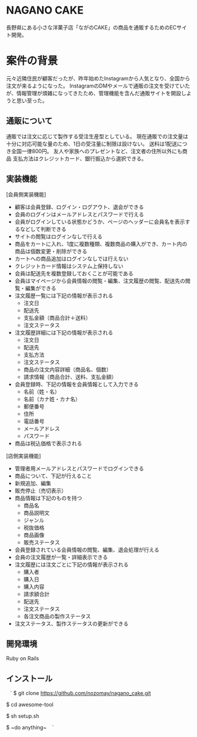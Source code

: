 # NAGANO CAKE

長野県にある小さな洋菓子店「ながのCAKE」の商品を通販するためのECサイト開発。


# 案件の背景

元々近隣住民が顧客だったが、昨年始めたInstagramから人気となり、全国から注文が来るようになった。
InstagramのDMやメールで通販の注文を受けていたが、情報管理が煩雑になってきたため、管理機能を含んだ通販サイトを開設しようと思い至った。

## 通販について

通販では注文に応じて製作する受注生産型としている。
現在通販での注文量は十分に対応可能な量のため、1日の受注量に制限は設けない。
送料は1配送につき全国一律800円。
友人や家族へのプレゼントなど、注文者の住所以外にも商品
支払方法はクレジットカード、銀行振込から選択できる。

## 実装機能

[会員側実装機能]

 - 顧客は会員登録、ログイン・ログアウト、退会ができる
 - 会員のログインはメールアドレスとパスワードで行える
 - 会員がログインしている状態かどうか、ページのヘッダーに会員名を表示するなどして判断できる
 - サイトの閲覧はログインなしで行える
 - 商品をカートに入れ、1度に複数種類、複数商品の購入ができ、カート内の商品は個数変更・削除ができる
 - カートへの商品追加はログインなしでは行えない
 - クレジットカード情報はシステム上保持しない
 - 会員は配送先を複数登録しておくことが可能である
 - 会員はマイページから会員情報の閲覧・編集、注文履歴の閲覧、配送先の閲覧・編集ができる
 - 注文履歴一覧には下記の情報が表示される
    - 注文日
    - 配送先	
    - 支払金額（商品合計＋送料）	
    - 注文ステータス
 - 注文履歴詳細には下記の情報が表示される
    -  注文日 		
    - 配送先 
    - 支払方法
    -  注文ステータス 		
    - 商品の注文内容詳細（商品名、個数）
    - 請求情報（商品合計、送料、支払金額）
 - 会員登録時、下記の情報を会員情報として入力できる 		
    - 名前（姓・名）
    - 名前（カナ姓・カナ名）
    - 郵便番号 		
    - 住所 		
    - 電話番号 		
    - メールアドレス 		
    - パスワード
 - 商品は税込価格で表示される

[店側実装機能]

 - 管理者用メールアドレスとパスワードでログインできる
 - 商品について、下記が行えること
 - 新規追加、編集
 - 販売停止（売切表示）
 - 商品情報は下記のものを持つ
    - 商品名
    - 商品説明文
    - ジャンル
    - 税抜価格
    - 商品画像
    - 販売ステータス
 - 会員登録されている会員情報の閲覧、編集、退会処理が行える
 - 会員の注文履歴が一覧・詳細表示できる
 - 注文履歴には注文ごとに下記の情報が表示される
    - 購入者
    - 購入日
    - 購入内容
    - 請求額合計
    - 配送先
    - 注文ステータス
    - 各注文商品の製作ステータス
 - 注文ステータス、製作ステータスの更新ができる
## 開発環境
Ruby on Rails


## インストール
` ` `
$ git clone https://github.com/nozomay/nagano_cake.git
 
$ cd awesome-tool

$ sh setup.sh

$ ~do anything~ 
` ` ` 
